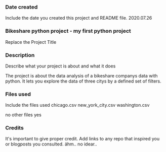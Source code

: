 ### Date created
Include the date you created this project and README file.
2020.07.26

### Bikeshare python project - my first python project
Replace the Project Title

### Description
Describe what your project is about and what it does

The project is about the data analysis of a bikeshare companys data with python. 
It lets you explore the data of three citys by a defined set of filters.

### Files used
Include the files used
chicago.csv
new_york_city.csv
washington.csv

no other files yes

### Credits
It's important to give proper credit. Add links to any repo that inspired you or blogposts you consulted.
ähm.. no idear..
